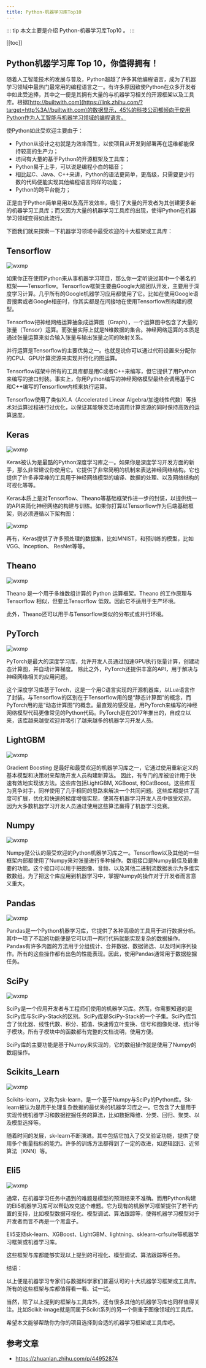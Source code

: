 ```yaml
---
title: Python-机器学习库Top10
---
```


::: tip
本文主要是介绍 Python-机器学习库Top10 。
:::

[[toc]]

## Python机器学习库 Top 10，你值得拥有！


随着人工智能技术的发展与普及，Python超越了许多其他编程语言，成为了机器学习领域中最热门最常用的编程语言之一。有许多原因致使Python在众多开发者中如此受追捧，其中之一便是其拥有大量的与机器学习相关的开源框架以及工具库。根据[http://builtwith.com](https://link.zhihu.com/?target=http%3A//builtwith.com)的数据显示，45%的科技公司都倾向于使用Python作为人工智能与机器学习领域的编程语言。

使Python如此受欢迎主要由于：

- Python从设计之初就是为效率而生，以使项目从开发到部署再在运维都能保持较高的生产力；
- 坊间有大量的基于Python的开源框架及工具库；
- Python易于上手，可以说是编程小白的福音；
- 相比起C、Java、C++来讲，Python的语法更简单，更高级，只需要更少行数的代码便能实现其他编程语言同样的功能；
- Python的跨平台能力；

正是由于Python简单易用以及高开发效率，吸引了大量的开发者为其创建更多新的机器学习工具库；而又因为大量的机器学习工具库的出现，使得Python在机器学习领域变得如此流行。

下面我们就来探索一下机器学习领域中最受欢迎的十大框架或工具库：

## Tensorflow



<img class= "zoom-custom-imgs" :src="$withBase('/assets/img/ad/intro/pythonmltop10-1.png')" alt="wxmp">





如果你正在使用Python来从事机器学习项目，那么你一定听说过其中一个著名的框架——Tensorflow。Tensorflow框架主要由Google大脑团队开发，主要用于深度学习计算。几乎所有的Google机器学习应用都使用了它。比如在使用Google语音搜索或者Google相册时，你其实都是在间接地在使用Tensorflow所构建的模型。

Tensorflow把神经网络运算抽象成运算图（Graph），一个运算图中包含了大量的张量（Tensor）运算。而张量实际上就是N维数据的集合。神经网络运算的本质是通过张量运算来拟合输入张量与输出张量之间的映射关系。



并行运算是Tensorflow的主要优势之一。也就是说你可以通过代码设置来分配你的CPU、GPU计算资源来实现并行化的图运算。



Tensorflow框架中所有的工具库都是用C或者C++来编写，但它提供了用Python来编写的接口封装。事实上，你用Python编写的神经网络模型最终会调用基于C和C++编写的Tensorflow内核来执行运算。



Tensorflow使用了类似XLA（Accelerated Linear Algebra/加速线性代数）等技术对运算过程进行过优化，以保证其能够灵活地调用计算资源的同时保持高效的运算速度。

## Keras



<img class= "zoom-custom-imgs" :src="$withBase('/assets/img/ad/intro/pythonmltop10-2.png')" alt="wxmp">

Keras被认为是最酷的Python深度学习库之一。如果你是深度学习开发方面的新手，那么非常建议你使用它。它提供了非常简明的机制来表达神经网络结构。它也提供了许多非常棒的工具用于神经网络模型的编译、数据的处理、以及网络结构的可视化等等。

Keras本质上是对Tensorflow、Theano等基础框架作进一步的封装，以提供统一的API来简化神经网络的构建与训练。如果你打算以Tensorflow作为后端基础框架，则必须遵循以下架构图：



<img class= "zoom-custom-imgs" :src="$withBase('/assets/img/ad/intro/pythonmltop10-3.png')" alt="wxmp">



再有，Keras提供了许多预处理的数据集，比如MNIST，和预训练的模型，比如VGG、Inception、 ResNet等等。





## Theano

<img class= "zoom-custom-imgs" :src="$withBase('/assets/img/ad/intro/pythonmltop10-4.png')" alt="wxmp">

Theano 是一个用于多维数组计算的 Python 运算框架。Theano 的工作原理与 Tensorflow 相似，但要比Tensorflow 低效。因此它不适用于生产环境。



此外，Theano还可以用于与Tensorflow类似的分布式或并行环境。



## PyTorch

<img class= "zoom-custom-imgs" :src="$withBase('/assets/img/ad/intro/pythonmltop10-5.png')" alt="wxmp">



PyTorch是最大的深度学习库，允许开发人员通过加速GPU执行张量计算，创建动态计算图，并自动计算梯度。 除此之外，PyTorch还提供丰富的API，用于解决与神经网络相关的应用问题。

这个深度学习库基于Torch，这是一个用C语言实现的开源机器库，以Lua语言作了封装。与Tensorflow的区别在于Tensorflow用的是“静态计算图”的概念，而PyTorch用的是“动态计算图”的概念。最直观的感受是，用PyTorch来编写的神经网络模型代码更像常见的Python代码。PyTorch是在2017年推出的，自成立以来，该库越来越受欢迎并吸引了越来越多的机器学习开发人员。



## LightGBM

<img class= "zoom-custom-imgs" :src="$withBase('/assets/img/ad/intro/pythonmltop10-6.png')" alt="wxmp">


Gradient Boosting
是最好和最受欢迎的机器学习库之一，它通过使用重新定义的基本模型和决策树来帮助开发人员构建新算法。 因此，有专门的库被设计用于快速有效地实现该方法。这些库包括LightGBM, XGBoost, 和CatBoost。这些库互为竞争对手，同样使用了几乎相同的思路来解决一个共同问题。这些库都提供了高度可扩展，优化和快速的梯度增强实现，使其在机器学习开发人员中很受欢迎。 因为大多数机器学习开发人员通过使用这些算法赢得了机器学习竞赛。

## Numpy



<img class= "zoom-custom-imgs" :src="$withBase('/assets/img/ad/intro/pythonmltop10-7.png')" alt="wxmp">



Numpy是公认的最受欢迎的Python机器学习库之一。Tensorflow以及其他的一些框架内部都使用了Numpy来对张量进行多种操作。数组接口是Numpy最佳及最重要的功能。这个接口可以用于把图像、音频、以及其他二进制流数据表示为多维实数数组。为了把这个库应用到机器学习中，掌握Numpy的操作对于开发者而言意义重大。

## Pandas



<img class= "zoom-custom-imgs" :src="$withBase('/assets/img/ad/intro/pythonmltop10-8.png')" alt="wxmp">

Pandas是一个Python机器学习库，它提供了各种高级的工具用于进行数据分析。其中一项了不起的功能便是它可以用一两行代码就能实现复杂的数据操作。Pandas有许多内置的方法用于分组统计、合并数据、数据筛选、以及时间序列操作。所有的这些操作都有出色的性能表现。因此，使用Pandas通常用于数据挖掘任务。

## SciPy

<img class= "zoom-custom-imgs" :src="$withBase('/assets/img/ad/intro/pythonmltop10-9.png')" alt="wxmp">

SciPy是一个应用开发者与工程师们使用的机器学习库。然而，你需要知道的是SciPy库与SciPy-Stack的区别。SciPy库是SciPy-Stack的一个子集。SciPy库包含了优化器、线性代数、积分、插值、快速傅立叶变换、信号和图像处理、统计等子模块。所有子模块中的函数都有完整的文档说明，使用方便。

SciPy库的主要功能是基于Numpy来实现的，它的数组操作就是使用了Numpy的数组操作。



## Scikits_Learn

<img class= "zoom-custom-imgs" :src="$withBase('/assets/img/ad/intro/pythonmltop10-10.png')" alt="wxmp">





Scikits-learn，又称为sk-learn，是一个基于Numpy与SciPy的Python库。Sk-learn被认为是用于处理复杂数据的最优秀的机器学习库之一。它包含了大量用于实现传统机器学习和数据挖掘任务的算法，比如数据降维、分类、回归、聚类、以及模型选择等。

随着时间的发展，sk-learn不断演进。其中包括它加入了交叉验证功能，提供了使用多个衡量指标的能力。许多的训练方法都得到了一定的改进，如逻辑回归、近邻算法（KNN）等。

## Eli5


<img class= "zoom-custom-imgs" :src="$withBase('/assets/img/ad/intro/pythonmltop10-11.png')" alt="wxmp">


通常，在机器学习任务中遇到的难题是模型的预测结果不准确。而用Python构建的Eli5机器学习库可以帮助攻克这个难题。它为现有的机器学习框架提供了若干内置的支持，比如模型数据可视化、模型调试、算法跟踪等，使得机器学习模型对于开发者而言不再是一个黑盒子。

Eli5支持sk-learn、XGBoost、LightGBM、lightning、sklearn-crfsuite等机器学习框架或机器学习库。



这些框架与库都能够实现以上提到的可视化、模型调试、算法跟踪等任务。

结语：



以上便是机器学习专家们与数据科学家们普遍认可的十大机器学习框架或工具库。所有的这些框架与库都值得看一看、试一试。



当然，除了以上提到的框架与工具库外，还有很多其他的机器学习库也同样值得关注。比如Scikit-image就是同属于Scikit系列的另一个侧重于图像领域的工具库。



希望本文能够帮助你为你的项目选择到合适的机器学习框架或工具库吧。

## 参考文章
* https://zhuanlan.zhihu.com/p/44952874
